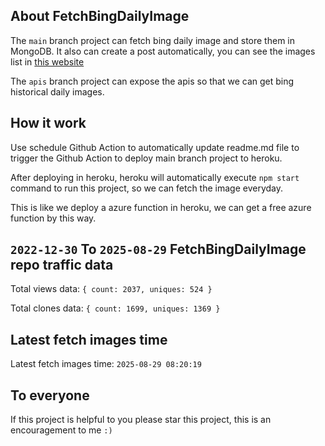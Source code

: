 ## About FetchBingDailyImage

The `main` branch project can fetch bing daily image and store them in MongoDB.
It also can create a post automatically, you can see the images list in [this website](https://oursalbum.netlify.app)

The `apis` branch project can expose the apis so that we can get bing historical daily images.

## How it work

Use schedule Github Action to automatically update readme.md file to trigger the Github Action to deploy main branch project to heroku.

After deploying in heroku, heroku will automatically execute `npm start` command to run this project, so we can fetch the image everyday.

This is like we deploy a azure function in heroku, we can get a free azure function by this way.

## `2022-12-30` To `2025-08-29` FetchBingDailyImage repo traffic data

Total views data: `{ count: 2037, uniques: 524 }`

Total clones data: `{ count: 1699, uniques: 1369 }`

## Latest fetch images time

Latest fetch images time: `2025-08-29 08:20:19`

## To everyone

If this project is helpful to you please star this project, this is an encouragement to me `:)`




